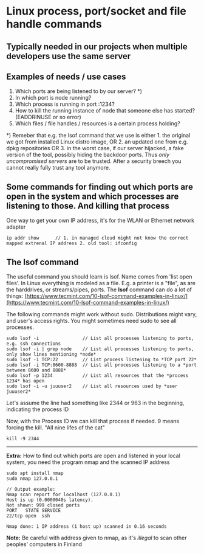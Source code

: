 # Linux process, port/socket and file handle commands
## Typically needed in our projects when multiple developers use the same server

## Examples of needs / use cases
1. Which ports are being listened to by our server?  *)
2. In which port is node running?
3. Which process is running in port :1234?
4. How to kill the running instance of node that someone else has started? (EADDRINUSE or so error)
5. Which files / file handles / resources is a certain process holding?

*) Remeber that e.g. the lsof command that we use is either 1. the original we got from installed Linux distro image, OR 2. an updated one from e.g. dpkg repositories OR 3. in the worst case, if our server hijacked, a fake version of the tool, possibly hiding the backdoor ports. Thus *only uncompromised servers* are to be trusted. After a security breech you cannot really fully trust any tool anymore.


## Some commands for finding out which ports are open in the system and which processes are listening to those. And killing that process

One way to get your own IP address, it's for the WLAN or Ethernet network adapter
```shell
ip addr show      // 1. in managed cloud might not know the correct mapped extrenal IP address 2. old tool: ifconfig
```

## The lsof command
The useful command you should learn is lsof. Name comes from 'list open files'. In Linux everything is modeled as a file. E.g. a printer is a "file", as are the harddrives, or streams/pipes, ports.
The **lsof** command can do a lot of things: [https://www.tecmint.com/10-lsof-command-examples-in-linux/](https://www.tecmint.com/10-lsof-command-examples-in-linux/) 

The following commands might work without sudo. Distributions might vary, and user's access rights. You might sometimes need sudo to see all processes.
```shell
sudo lsof -i                // List all processes listening to ports, e.g. ssh connections 
sudo lsof -i | grep node    // List all processes listening to ports, only show lines mentioning *node*
sudo lsof -i TCP:22         // List process listening to *TCP port 22*
sudo lsof -i TCP:8600-8888  // List all processes listening to a *port between 8600 and 8888*      
sudo lsof -p 1234           // List all resources that the *process 1234* has open
sudo lsof -i -u juuuser2    // List all resources used by *user juuuser2*

```
Let's assume the line had something like 2344 or 963 in the beginning, indicating the process ID

Now, with the Process ID we can kill that process if needed. 9 means forcing the kill. "All nine lifes of the cat"
```shell
kill -9 2344
```

<hr />

**Extra:** How to find out which ports are open and listened in your local system, you need the program nmap and the scanned IP address

```shell
sudo apt install nmap
sudo nmap 127.0.0.1         
```

```
// Output example:
Nmap scan report for localhost (127.0.0.1)
Host is up (0.0000040s latency).
Not shown: 999 closed ports
PORT   STATE SERVICE
22/tcp open  ssh

Nmap done: 1 IP address (1 host up) scanned in 0.16 seconds
```

**Note:** Be careful with address given to nmap, 
as it's *illegal* to scan other peoples' computers in Finland
